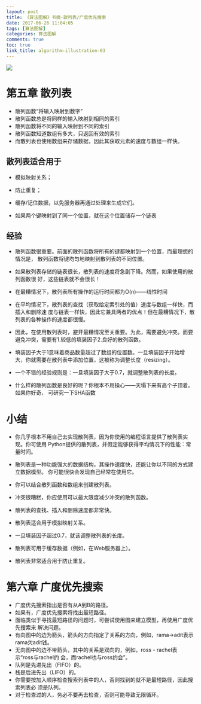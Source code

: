 ```yaml
---
layout: post
title: 《算法图解》书摘-散列表/广度优先搜索
date: 2017-06-26 11:04:05
tags: [算法图解]
categories: 算法图解
comments: true
toc: true
link_title: algorithm-illustration-03
---
```

![](http://onxkn9cbz.bkt.clouddn.com/16.jpg)
<!--more-->
# 第五章 散列表
- 散列函数“将输入映射到数字”
- 散列函数总是将同样的输入映射到相同的索引
- 散列函数将不同的输入映射到不同的索引
- 散列函数知道数组有多大，只返回有效的索引
- 而散列表也使用数组来存储数据，因此其获取元素的速度与数组一样快。

## 散列表适合用于
- 模拟映射关系；
- 防止重复；
- 缓存/记住数据，以免服务器再通过处理来生成它们。

- 如果两个键映射到了同一个位置，就在这个位置储存一个链表

## 经验
- 散列函数很重要。前面的散列函数将所有的键都映射到一个位置，而最理想的情况是，
散列函数将键均匀地映射到散列表的不同位置。
- 如果散列表存储的链表很长，散列表的速度将急剧下降。然而，如果使用的散列函数很
好，这些链表就不会很长！

- 在最糟情况下，散列表所有操作的运行时间都为O(n)——线性时间
- 在平均情况下，散列表的查找（获取给定索引处的值）速度与数组一样快，而插入和删除速
度与链表一样快，因此它兼具两者的优点！但在最糟情况下，散列表的各种操作的速度都很慢。

- 因此，在使用散列表时，避开最糟情况至关重要。为此，需要避免冲突。而要避免冲突，需要有1.较低的填装因子2.良好的散列函数。

- 填装因子大于1意味着商品数量超过了数组的位置数。一旦填装因子开始增大，你就需要在散列表中添加位置，这被称为调整长度（resizing）。

- 一个不错的经验规则是：一旦填装因子大于0.7，就调整散列表的长度。

- 什么样的散列函数是良好的呢？你根本不用操心——天塌下来有高个子顶着。如果你好奇，
可研究一下SHA函数

# 小结
- 你几乎根本不用自己去实现散列表，因为你使用的编程语言提供了散列表实现。你可使用
Python提供的散列表，并假定能够获得平均情况下的性能：常量时间。

- 散列表是一种功能强大的数据结构，其操作速度快，还能让你以不同的方式建立数据模型。
你可能很快会发现自己经常在使用它。
- 你可以结合散列函数和数组来创建散列表。
- 冲突很糟糕，你应使用可以最大限度减少冲突的散列函数。
- 散列表的查找、插入和删除速度都非常快。
- 散列表适合用于模拟映射关系。
- 一旦填装因子超过0.7，就该调整散列表的长度。
- 散列表可用于缓存数据（例如，在Web服务器上）。
- 散列表非常适合用于防止重复。


# 第六章 广度优先搜索
- 广度优先搜索指出是否有从A到B的路径。
- 如果有，广度优先搜索将找出最短路径。
- 面临类似于寻找最短路径的问题时，可尝试使用图来建立模型，再使用广度优先搜索来
解决问题。
- 有向图中的边为箭头，箭头的方向指定了关系的方向，例如，rama→adit表示rama欠adit钱。
- 无向图中的边不带箭头，其中的关系是双向的，例如，ross - rachel表示“ross与rachel约
会，而rachel也与ross约会”。
- 队列是先进先出（FIFO）的。
- 栈是后进先出（LIFO）的。
- 你需要按加入顺序检查搜索列表中的人，否则找到的就不是最短路径，因此搜索列表必
须是队列。
- 对于检查过的人，务必不要再去检查，否则可能导致无限循环。
